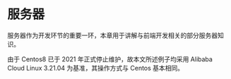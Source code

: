 # 服务器

服务器作为开发环节的重要一环，本章用于讲解与前端开发相关的部分服务器知识。

由于 Centos8 已于 2021 年正式停止维护，故本文所述例子均采用 Alibaba Cloud Linux 3.21.04 为基准，其操作方式与 Centos 基本相同。

